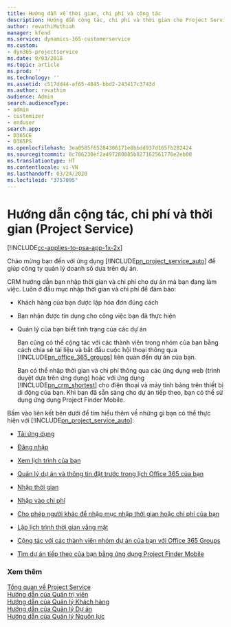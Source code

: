 ```yaml
---
title: Hướng dẫn về thời gian, chi phí và cộng tác
description: Hướng dẫn cộng tác, chi phí và thời gian cho Project Service
author: revathiMuthiah
manager: kfend
ms.service: dynamics-365-customerservice
ms.custom:
- dyn365-projectservice
ms.date: 8/03/2018
ms.topic: article
ms.prod: ''
ms.technology: ''
ms.assetid: c517dd44-af65-4845-bbd2-243417c3743d
ms.author: revathim
audience: Admin
search.audienceType:
- admin
- customizer
- enduser
search.app:
- D365CE
- D365PS
ms.openlocfilehash: 3ea0585f65284306171e8bbdd937d165fb282424
ms.sourcegitcommit: 8c786230ef2a497280885b827162561776e2eb00
ms.translationtype: HT
ms.contentlocale: vi-VN
ms.lasthandoff: 03/24/2020
ms.locfileid: "3757095"
---
```

# <a name="time-expense-and-collaboration-guide-project-service"></a>Hướng dẫn cộng tác, chi phí và thời gian (Project Service)

[!INCLUDE[cc-applies-to-psa-app-1x-2x](../includes/cc-applies-to-psa-app-1x-2x.md)]

Chào mừng bạn đến với ứng dụng [!INCLUDE[pn_project_service_auto](../includes/pn-project-service-auto.md)] để giúp công ty quản lý doanh số dựa trên dự án. 
  
 CRM hướng dẫn bạn nhập thời gian và chi phí cho dự án mà bạn đang làm việc. Luôn ở đầu mục nhập thời gian và chi phí để đảm bảo:  
  
- Khách hàng của bạn được lập hóa đơn đúng cách  
  
- Bạn nhận được tín dụng cho công việc bạn đã thực hiện  
  
- Quản lý của bạn biết tình trạng của các dự án  
  
  Bạn cũng có thể cộng tác với các thành viên trong nhóm của bạn bằng cách chia sẻ tài liệu và bắt đầu cuộc hội thoại thông qua [!INCLUDE[pn_office_365_groups](../includes/pn-office-365-groups.md)] liên quan đến dự án của bạn.  
  
  Bạn có thể nhập thời gian và chi phí thông qua các ứng dụng web (trình duyệt dựa trên ứng dụng) hoặc với ứng dụng [!INCLUDE[pn_crm_shortest](../includes/pn-crm-shortest.md)] cho điện thoại và máy tính bảng trên thiết bị di động của bạn. Khi bạn đã sẵn sàng cho dự án tiếp theo, bạn có thể sử dụng ứng dụng Project Finder Mobile.  
  
Bấm vào liên kết bên dưới để tìm hiểu thêm về những gì bạn có thể thực hiện với [!INCLUDE[pn_project_service_auto](../includes/pn-project-service-auto.md)]:  
  
-   [Tải ứng dụng](../project-service/get-apps.md)  
  
-   [Đăng nhập](../project-service/sign-in.md)  
  
-   [Xem lịch trình của bạn](../project-service/view-schedule.md)  
  
-   [Quản lý dự án và thông tin đặt trước trong lịch Office 365 của bạn](../project-service/manage-project-bookings-office-365-calendar.md)  
  
-   [Nhập thời gian](../project-service/enter-time.md)  
  
-   [Nhập vào chi phí](../project-service/enter-expenses.md)  
  
-   [Cho phép người khác để nhập mục nhập thời gian hoặc chi phí của bạn](../project-service/allow-someone-else-enter-time-entry-expense.md)  
  
-   [Lập lịch trình thời gian vắng mặt](../project-service/schedule-time-off.md)  
  
-   [Cộng tác với các thành viên nhóm dự án của bạn với Office 365 Groups](../project-service/collaborate-project-team-members-office-365-groups.md)  
  
-   [Tìm dự án tiếp theo của bạn bằng ứng dụng Project Finder Mobile](../project-service/find-next-project-finder-mobile-app.md)  
  
### <a name="see-also"></a>Xem thêm  
 [Tổng quan về Project Service](../project-service/overview.md)   
 [Hướng dẫn của Quản trị viên](../project-service/admin-guide.md)   
 [Hướng dẫn của Quản lý Khách hàng](../project-service/account-manager-guide.md)   
 [Hướng dẫn của Quản lý Dự án](../project-service/project-manager-guide.md)   
 [Hướng dẫn của Quản lý Nguồn lực](../project-service/resource-manager-guide.md)   
